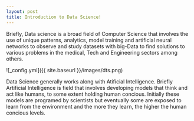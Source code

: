 ```yaml
---
layout: post
title: Introduction to Data Science!
---
```


Briefly, Data science is a broad field of Computer Science that involves the use of unique patterns, analytics, model training and artificial neural networks to observe and study datasets with big-Data to find solutions to various problems in the medical, Tech and Engineering sectors among others. 

![_config.yml]({{ site.baseurl }}/images/dts.png)

Data Science generally works along with Atificial Intelligence. Briefly Artificial Intelligence is field that involves developing models that think and act like humans, to some extent holding human concious. Initially these models are programed by scientists but eventually some are exposed to learn from the environment and the more they learn, the higher the human concious levels. 
